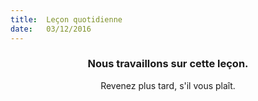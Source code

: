 ```yaml
---
title:  Leçon quotidienne
date:   03/12/2016
---
```


### <center>Nous travaillons sur cette leçon.</center>
<center>Revenez plus tard, s'il vous plaît.</center>